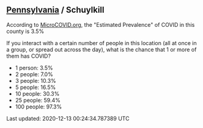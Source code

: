 
## [Pennsylvania](/united-states/pennsylvania) / Schuylkill

According to [MicroCOVID.org](http://microcovid.org),
the "Estimated Prevalence" of COVID in this county is 3.5%

If you interact with a certain number of people in this location
(all at once in a group, or spread out across the day), what is the chance that
1 or more of them has COVID?

- 1 person: 3.5%
- 2 people: 7.0%
- 3 people: 10.3%
- 5 people: 16.5%
- 10 people: 30.3%
- 25 people: 59.4%
- 100 people: 97.3%

Last updated: 2020-12-13 00:24:34.787389 UTC
